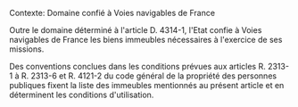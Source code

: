 Contexte: Domaine confié à Voies navigables de France

Outre le domaine déterminé à l'article D. 4314-1, l'Etat confie à Voies navigables de France les biens immeubles nécessaires à l'exercice de ses missions.

Des conventions conclues dans les conditions prévues aux articles R. 2313-1 à R. 2313-6 et R. 4121-2 du code général de la propriété des personnes publiques fixent la liste des immeubles mentionnés au présent article et en déterminent les conditions d'utilisation.